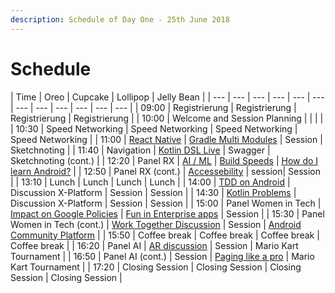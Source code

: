```yaml
---
description: Schedule of Day One - 25th June 2018
---
```


# Schedule

| Time | Oreo | Cupcake | Lollipop | Jelly Bean |
| --- | --- | --- | --- | --- | --- | --- | --- | --- | --- | --- | --- |
| 09:00 | Registrierung | Registrierung | Registrierung | Registrierung |
| 10:00 | Welcome and Session Planning | | | |
| 10:30 | Speed Networking | Speed Networking | Speed Networking | Speed Networking |
| 11:00 | [React Native](react-native.md) | [Gradle Multi Modules](gradle-multi-modules.md) | Session | Sketchnoting |
| 11:40 | Navigation | [Kotlin DSL Live](session-ideas/kotlin-dsl.md) | Swagger | Sketchnoting (cont.) |
| 12:20 | Panel RX | [AI / ML](session-ideas/ai.md) | [Build Speeds](build-speed.md) | [How do I learn Android?](beginners.md) |
| 12:50 | Panel RX (cont.) | [Accessebility](accessibility.md) | session| Session |
| 13:10 | Lunch | Lunch | Lunch | Lunch |
| 14:00 | [TDD on Android](tdd.md) | Discussion X-Platform | Session | Session |
| 14:30 | [Kotlin Problems](kotlin-problems.md) | Discussion X-Platform | Session | Session |
| 15:00 | Panel Women in Tech | [Impact on Google Policies](google-policies.md) | [Fun in Enterprise apps](fun-enterprise.md) | Session |
| 15:30 | Panel Women in Tech (cont.) | [Work Together Discussion](work-together.md) | Session | [Android Community Platform](android-community-platform.md) |
| 15:50 | Coffee break | Coffee break | Coffee break | Coffee break |
| 16:20 | Panel AI | [AR discussion](ar.md) | Session | Mario Kart Tournament |
| 16:50 | Panel AI (cont.) | Session | [Paging like a pro](paging.md) | Mario Kart Tournament |
| 17:20 | Closing Session | Closing Session | Closing Session | Closing Session |

